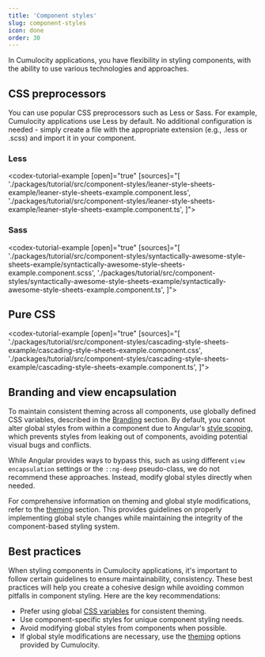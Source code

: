 ```yaml
---
title: 'Component styles'
slug: component-styles
icon: done
order: 30
---
```


In Cumulocity applications, you have flexibility in styling components, with the ability to use various technologies and approaches.

## CSS preprocessors

You can use popular CSS preprocessors such as Less or Sass. For example, Cumulocity applications use Less by default. No additional configuration is needed - simply create a file with the appropriate extension (e.g., .less or .scss) and import it in your component.

### Less

<codex-tutorial-example [open]="true"
[sources]="[
'./packages/tutorial/src/component-styles/leaner-style-sheets-example/leaner-style-sheets-example.component.less',
'./packages/tutorial/src/component-styles/leaner-style-sheets-example/leaner-style-sheets-example.component.ts',
]"></codex-tutorial-example>

### Sass

<codex-tutorial-example [open]="true"
[sources]="[
'./packages/tutorial/src/component-styles/syntactically-awesome-style-sheets-example/syntactically-awesome-style-sheets-example.component.scss',
'./packages/tutorial/src/component-styles/syntactically-awesome-style-sheets-example/syntactically-awesome-style-sheets-example.component.ts',
]"></codex-tutorial-example>

## Pure CSS
<codex-tutorial-example [open]="true"
[sources]="[
'./packages/tutorial/src/component-styles/cascading-style-sheets-example/cascading-style-sheets-example.component.css',
'./packages/tutorial/src/component-styles/cascading-style-sheets-example/cascading-style-sheets-example.component.ts',
]"></codex-tutorial-example>

## Branding and view encapsulation

To maintain consistent theming across all components, use globally defined CSS variables, described in the [Branding](#/ui-guidelines/foundations/design-tokens/branding/overview) section. By default, you cannot alter global styles from within a component due to Angular's [style scoping](https://angular.dev/guide/components/styling), which prevents styles from leaking out of components, avoiding potential visual bugs and conflicts.

While Angular provides ways to bypass this, such as using different `view encapsulation` settings or the `::ng-deep` pseudo-class, we do not recommend these approaches. Instead, modify global styles directly when needed.

For comprehensive information on theming and global style modifications, refer to the [theming](#/getting-started/guides/theming/overview) section. This provides guidelines on properly implementing global style changes while maintaining the integrity of the component-based styling system.

## Best practices

When styling components in Cumulocity applications, it's important to follow certain guidelines to ensure maintainability, consistency. These best practices will help you create a cohesive design while avoiding common pitfalls in component styling. Here are the key recommendations:

- Prefer using global [CSS variables](#/ui-guidelines/foundations/design-tokens/branding/overview) for consistent theming.
- Use component-specific styles for unique component styling needs.
- Avoid modifying global styles from components when possible.
- If global style modifications are necessary, use the [theming](#/getting-started/guides/theming/overview) options provided by Cumulocity.
